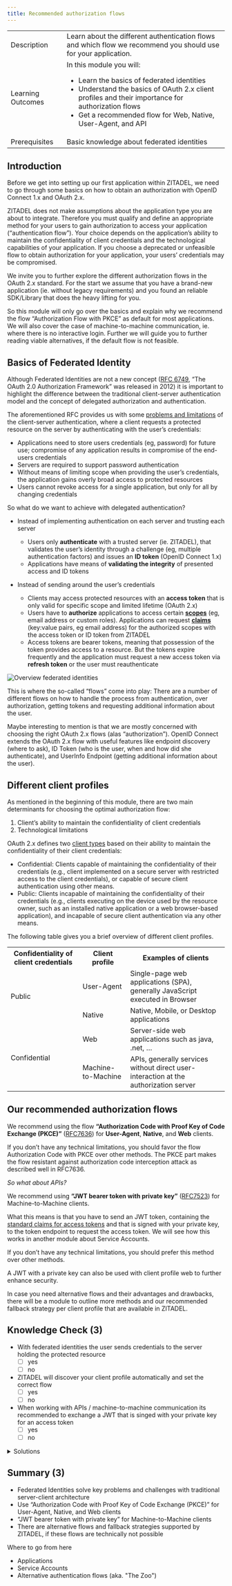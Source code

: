```yaml
---
title: Recommended authorization flows
---
```


<table class="table-wrapper">
    <tr>
        <td>Description</td>
        <td>Learn about the different authentication flows and which flow we recommend you should use for your application.</td>
    </tr>
    <tr>
        <td>Learning Outcomes</td>
        <td>
            In this module you will:
            <ul>
              <li>Learn the basics of federated identities</li>
              <li>Understand the basics of OAuth 2.x client profiles and their importance for authorization flows</li>
              <li>Get a recommended flow for Web, Native, User-Agent, and API</li>
            </ul>
        </td>
    </tr>
     <tr>
        <td>Prerequisites</td>
        <td>
            Basic knowledge about federated identities
        </td>
    </tr>
</table>


## Introduction

Before we get into setting up our first application within ZITADEL, we need to go through some basics on how to obtain an authorization with OpenID Connect 1.x and OAuth 2.x.

ZITADEL does not make assumptions about the application type you are about to integrate. Therefore you must qualify and define an appropriate method for your users to gain authorization to access your application (“authentication flow”). Your choice depends on the application’s ability to maintain the confidentiality of client credentials and the technological capabilities of your application. If you choose a deprecated or unfeasible flow to obtain authorization for your application, your users’ credentials may be compromised.

We invite you to further explore the different authorization flows in the OAuth 2.x standard. For the start we assume that you have a brand-new application (ie. without legacy requirements) and you found an reliable SDK/Library that does the heavy lifting for you.

So this module will only go over the basics and explain why we recommend the flow “Authorization Flow with PKCE” as default for most applications. We will also cover the case of machine-to-machine communication, ie. where there is no interactive login. Further we will guide you to further reading viable alternatives, if the default flow is not feasible.

## Basics of Federated Identity

Although Federated Identities are not a new concept ([RFC 6749](https://tools.ietf.org/html/rfc6749), “The OAuth 2.0 Authorization Framework” was released in 2012) it is important to highlight the difference between the traditional client-server authentication model and the concept of delegated authorization and authentication.

The aforementioned RFC provides us with some [problems and limitations](https://tools.ietf.org/html/rfc6749#section-1) of the client-server authentication, where a client requests a protected resource on the server by authenticating with the user’s credentials:

* Applications need to store users credentials (eg, password) for future use; compromise of any application results in compromise of the end-users credentials
* Servers are required to support password authentication
* Without means of limiting scope when providing the user’s credentials, the application gains overly broad access to protected resources
* Users cannot revoke access for a single application, but only for all by changing credentials

So what do we want to achieve with delegated authentication?

* Instead of implementing authentication on each server and trusting each server
  * Users only **authenticate** with a trusted server (ie. ZITADEL), that validates the user’s identity through a challenge (eg, multiple authentication factors) and issues an **ID token** (OpenID Connect 1.x)
  * Applications have means of **validating the integrity** of presented access and ID tokens

* Instead of sending around the user’s credentials
  * Clients may access protected resources with an **access token** that is only valid for specific scope and limited lifetime (OAuth 2.x)
  * Users have to **authorize** applications to access certain [**scopes**](https://docs.zitadel.ch/architecture#Scopes) (eg, email address or custom roles). Applications can request [**claims**](https://docs.zitadel.ch/architecture#Claims) (key:value pairs, eg email address) for the authorized scopes with the access token or ID token from ZITADEL
  * Access tokens are bearer tokens, meaning that possession of the token provides access to a resource. But the tokens expire frequently and the application must request a new access token via **refresh token** or the user must reauthenticate

![Overview federated identities](/img/consulting_federated_identities_basics.png)

This is where the so-called “flows” come into play: There are a number of different flows on how to handle the process from authentication, over authorization, getting tokens and requesting additional information about the user.

Maybe interesting to mention is that we are mostly concerned with choosing the right OAuth 2.x flows (alas “authorization”). OpenID Connect extends the OAuth 2.x flow with useful features like endpoint discovery (where to ask), ID Token (who is the user, when and how did she authenticate), and UserInfo Endpoint (getting additional information about the user).

## Different client profiles

As mentioned in the beginning of this module, there are two main determinants for choosing the optimal authorization flow:

1. Client’s ability to maintain the confidentiality of client credentials
2. Technological limitations

OAuth 2.x defines two [client types](https://tools.ietf.org/html/rfc6749#section-2.1) based on their ability to maintain the confidentiality of their client credentials:

* Confidential: Clients capable of maintaining the confidentiality of their credentials (e.g., client implemented on a secure server with restricted access to the client credentials), or capable of secure client authentication using other means.
* Public: Clients incapable of maintaining the confidentiality of their credentials (e.g., clients executing on the device used by the resource owner, such as an installed native application or a web browser-based application), and incapable of secure client authentication via any other means.

The following table gives you a brief overview of different client profiles.

<table class="table-wrapper">
	<tr>
		<th>Confidentiality of client credentials</th>
		<th>Client profile</th>
		<th>Examples of clients</th>
    </tr>
	<tr>
		<td rowspan="2">Public</td>
		<td>User-Agent</td>
		<td>Single-page web applications (SPA), generally JavaScript executed in Browser</td>
	</tr>
	<tr>
		<td>Native</td>
		<td>Native, Mobile, or Desktop applications</td>
	</tr>
	<tr>
		<td rowspan="2">Confidential</td>
		<td>Web</td>
		<td>Server-side web applications such as java, .net, …</td>
	</tr>
	<tr>
		<td>Machine-to-Machine</td>
		<td>APIs, generally services without direct user-interaction at the authorization server</td>
	</tr>
</table>

## Our recommended authorization flows

We recommend using the flow **“Authorization Code with Proof Key of Code Exchange (PKCE)”** ([RFC7636](https://tools.ietf.org/html/rfc7636)) for **User-Agent**, **Native**, and **Web** clients.

If you don’t have any technical limitations, you should favor the flow Authorization Code with PKCE over other methods. The PKCE part makes the flow resistant against authorization code interception attack as described well in RFC7636.

*So what about APIs?*

We recommend using **“JWT bearer token with private key”** ([RFC7523](https://tools.ietf.org/html/rfc7523)) for Machine-to-Machine clients.

What this means is that you have to send an JWT token, containing the [standard claims for access tokens](https://docs.zitadel.ch/architecture#Claims) and that is signed with your private key, to the token endpoint to request the access token. We will see how this works in another module about Service Accounts.

If you don’t have any technical limitations, you should prefer this method over other methods.

A JWT with a private key can also be used with client profile web to further enhance security.

In case you need alternative flows and their advantages and drawbacks, there will be a module to outline more methods and our recommended fallback strategy per client profile that are available in ZITADEL.

## Knowledge Check (3)

* With federated identities the user sends credentials to the server holding the protected resource
    - [ ] yes
    - [ ] no
* ZITADEL will discover your client profile automatically and set the correct flow
    - [ ] yes
    - [ ] no
* When working with APIs / machine-to-machine communication its recommended to exchange a JWT that is singed with your private key for an access token
    - [ ] yes
    - [ ] no

<details>
    <summary>
        Solutions
    </summary>

* With federated identities the user sends credentials to the server holding the protected resource
    - [ ] yes
    - [x] no (Users are authenticated against a centralized IDP, only access tokens are send to the requested resources)
* ZITADEL will discover your client profile automatically and set the correct flow
    - [ ] yes
    - [x] no (ZITADEL does not make any assumptions about your application’s requirements)
* When working with APIs / machine-to-machine communication its recommended to exchange a JWT that is singed with your private key for an access token
    - [x] yes
    - [ ] no

</details>

## Summary (3)

* Federated Identities solve key problems and challenges with traditional server-client architecture
* Use “Authorization Code with Proof Key of Code Exchange (PKCE)” for User-Agent, Native, and Web clients
* “JWT bearer token with private key” for Machine-to-Machine clients
* There are alternative flows and fallback strategies supported by ZITADEL, if these flows are technically not possible

Where to go from here

* Applications
* Service Accounts
* Alternative authentication flows (aka. "The Zoo")
